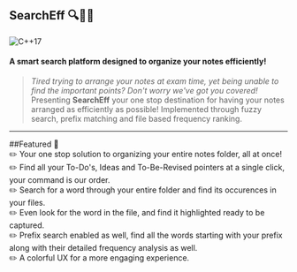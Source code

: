 ## SearchEff 🔍📂💪
![C++17](https://img.shields.io/badge/C%2B%2B-17-blue.svg)
#### A smart search platform designed to organize your notes efficiently!

>_Tired trying to arrange your notes at exam time, yet being unable to find the important points? Don't worry we've got you covered!_
Presenting **SearchEff** your one stop destination for having your notes arranged as efficiently as possible! Implemented through fuzzy search, prefix matching and file based frequency ranking.<br>
<hr>

##Featured 📖<br>
✏️ Your one stop solution to organizing your entire notes folder, all at once!<br>
✏️ Find all your To-Do's, Ideas and To-Be-Revised pointers at a single click, your command is our order. <br>
✏️ Search for a word through your entire folder and find its occurences in your files.<br>
✏️ Even look for the word in the file, and find it highlighted ready to be captured.<br>
✏️ Prefix search enabled as well, find all the words starting with your prefix along with their detailed frequency analysis as well.<br>
✏️ A colorful UX for a more engaging experience.<br>







